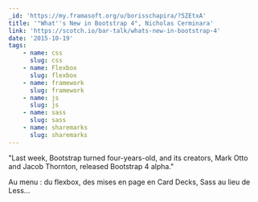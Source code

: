 ```yaml
---
_id: 'https://my.framasoft.org/u/borisschapira/?5ZEtxA'
title: '"What''s New in Bootstrap 4", Nicholas Cerminara'
link: 'https://scotch.io/bar-talk/whats-new-in-bootstrap-4'
date: '2015-10-19'
tags:
    - name: css
      slug: css
    - name: Flexbox
      slug: flexbox
    - name: framework
      slug: framework
    - name: js
      slug: js
    - name: sass
      slug: sass
    - name: sharemarks
      slug: sharemarks
---
```


<div class="markdown"><p>&quot;Last week, Bootstrap turned four-years-old, and its creators, Mark Otto and Jacob Thornton, released Bootstrap 4 alpha.&quot;</p>
<p>Au menu : du flexbox, des mises en page en Card Decks, Sass au lieu de Less...
</p></div>
